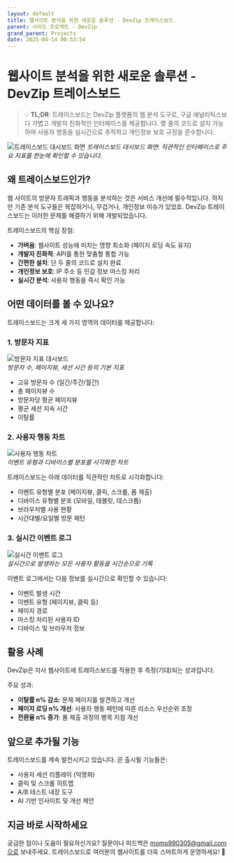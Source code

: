 ```yaml
---
layout: default
title: 웹사이트 분석을 위한 새로운 솔루션 - DevZip 트레이스보드
parent: 사이드 프로젝트 - DevZip
grand_parent: Projects
date: 2025-04-14 00:53:54
---
```


# 웹사이트 분석을 위한 새로운 솔루션 - DevZip 트레이스보드

> 💡 **TL;DR**: 트레이스보드는 DevZip 플랫폼의 웹 분석 도구로, 구글 애널리틱스보다 가볍고 개발자 친화적인 인터페이스를 제공합니다. 몇 줄의 코드로 설치 가능하며 사용자 행동을 실시간으로 추적하고 개인정보 보호 규정을 준수합니다.

![트레이스보드 대시보드 화면](../../../../../assets/images/devzip/screencapture-devzip-site-traceboard-2025-04-14-00_55_02.png)
*트레이스보드 대시보드 화면: 직관적인 인터페이스로 주요 지표를 한눈에 확인할 수 있습니다.*

## 왜 트레이스보드인가?

웹 사이트의 방문자 트래픽과 행동을 분석하는 것은 서비스 개선에 필수적입니다. 하지만 기존 분석 도구들은 복잡하거나, 무겁거나, 개인정보 이슈가 있었죠. DevZip 트레이스보드는 이러한 문제를 해결하기 위해 개발되었습니다.

트레이스보드의 핵심 장점:

- **가벼움**: 웹사이트 성능에 미치는 영향 최소화 (페이지 로딩 속도 유지)
- **개발자 친화적**: API를 통한 맞춤형 통합 가능
- **간편한 설치**: 단 두 줄의 코드로 설치 완료
- **개인정보 보호**: IP 주소 등 민감 정보 마스킹 처리
- **실시간 분석**: 사용자 행동을 즉시 확인 가능

## 어떤 데이터를 볼 수 있나요?

트레이스보드는 크게 세 가지 영역의 데이터를 제공합니다:

### 1. 방문자 지표

![방문자 지표 대시보드](../../../../../assets/images/devzip/logdashboard.png)  
*방문자 수, 페이지뷰, 세션 시간 등의 기본 지표*

- 고유 방문자 수 (일간/주간/월간)
- 총 페이지뷰 수
- 방문자당 평균 페이지뷰
- 평균 세션 지속 시간
- 이탈률

### 2. 사용자 행동 차트

![사용자 행동 차트](../../../../../assets/images/devzip/humantrace.png)  
*이벤트 유형과 디바이스별 분포를 시각화한 차트*

트레이스보드는 아래 데이터를 직관적인 차트로 시각화합니다:
- 이벤트 유형별 분포 (페이지뷰, 클릭, 스크롤, 폼 제출)
- 디바이스 유형별 분포 (모바일, 태블릿, 데스크톱)
- 브라우저별 사용 현황
- 시간대별/요일별 방문 패턴

### 3. 실시간 이벤트 로그

![실시간 이벤트 로그](../../../../../assets/images/devzip/eventlog.png)  
*실시간으로 발생하는 모든 사용자 활동을 시간순으로 기록*

이벤트 로그에서는 다음 정보를 실시간으로 확인할 수 있습니다:
- 이벤트 발생 시간
- 이벤트 유형 (페이지뷰, 클릭 등)
- 페이지 경로
- 마스킹 처리된 사용자 ID
- 디바이스 및 브라우저 정보


## 활용 사례

DevZip은 자사 웹사이트에 트레이스보드를 적용한 후 측정(기대)되는 성과입니다.

주요 성과:
- **이탈률 n% 감소**: 문제 페이지를 발견하고 개선
- **페이지 로딩 n% 개선**: 사용자 행동 패턴에 따른 리소스 우선순위 조정
- **전환율 n% 증가**: 폼 제출 과정의 병목 지점 개선

## 앞으로 추가될 기능

트레이스보드를 계속 발전시키고 있습니다. 곧 출시될 기능들은:

- 사용자 세션 리플레이 (익명화)
- 클릭 및 스크롤 히트맵
- A/B 테스트 내장 도구
- AI 기반 인사이트 및 개선 제안

## 지금 바로 시작하세요

궁금한 점이나 도움이 필요하신가요? 질문이나 피드백은 momo990305@gmail.com으로 보내주세요. 트레이스보드로 여러분의 웹사이트를 더욱 스마트하게 운영하세요! 🚀